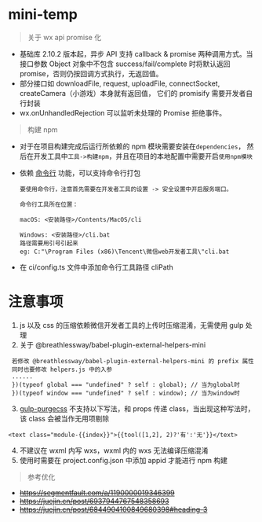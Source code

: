 # mini-temp

> 关于 wx api promise 化

- 基础库 2.10.2 版本起，异步 API 支持 callback & promise 两种调用方式。当接口参数 Object 对象中不包含 success/fail/complete 时将默认返回 promise，否则仍按回调方式执行，无返回值。
- 部分接口如 downloadFile, request, uploadFile, connectSocket, createCamera（小游戏）本身就有返回值， 它们的 promisify 需要开发者自行封装
- wx.onUnhandledRejection 可以监听未处理的 Promise 拒绝事件。

> 构建 npm

- 对于在项目构建完成后运行所依赖的 npm 模块需要安装在`dependencies`，
  然后在开发工具中`工具->构建npm`，并且在项目的本地配置中需要开启`使用npm模块`
- 依赖 [命令行](https://developers.weixin.qq.com/miniprogram/dev/devtools/cli.html) 功能，可以支持命令行打包

  ```
  要使用命令行，注意首先需要在开发者工具的设置 -> 安全设置中开启服务端口。

  命令行工具所在位置：

  macOS: <安装路径>/Contents/MacOS/cli

  Windows: <安装路径>/cli.bat
  路径需要用引号引起来
  eg: C:"\Program Files (x86)\Tencent\微信web开发者工具\"cli.bat
  ```

- 在 ci/config.ts 文件中添加命令行工具路径 cliPath

# 注意事项

1. js 以及 css 的压缩依赖微信开发者工具的上传时压缩混淆，无需使用 gulp 处理
2. 关于 @breathlessway/babel-plugin-external-helpers-mini

```
 若修改 @breathlessway/babel-plugin-external-helpers-mini 的 prefix 属性
 同时也要修改 helpers.js 中的入参
 ......
 })(typeof global === "undefined" ? self : global); // 当为global时
 })(typeof window === "undefined" ? self : window); // 当为window时
```

3. [gulp-purgecss](https://purgecss.com/plugins/gulp.html#installation) 不支持以下写法，和 props 传递 class，当出现这种写法时，该 class 会被当作无用项剔除

```
<text class="module-{{index}}">{{tool([1,2], 2)?'有':'无'}}</text>
```

4. 不建议在 wxml 内写 wxs，wxml 内的 wxs 无法编译压缩混淆
5. 使用时需要在 project.config.json 中添加 appid 才能进行 npm 构建

> 参考优化

- ~~https://segmentfault.com/a/1190000019346399~~
- ~~https://juejin.cn/post/6937944767548358693~~
- ~~https://juejin.cn/post/6844904100849680398#heading-3~~
